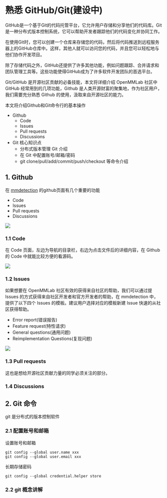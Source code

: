 # 熟悉 GitHub/Git(建设中)

GitHub是一个基于Git的代码托管平台，它允许用户存储和分享他们的代码库。Git是一种分布式版本控制系统，它可以帮助开发者跟踪他们的代码变化并协同工作。

在使用Git时，您可以创建一个仓库来存储您的代码，然后将代码推送到远程服务器上的GitHub仓库中。这样，其他人就可以访问您的代码，并且您可以轻松地与他们协作开发项目。

除了存储代码之外，GitHub还提供了许多其他功能，例如问题跟踪、合并请求和团队管理工具等。这些功能使得GitHub成为了许多软件开发团队的首选平台。

Git/GitHub 是开源社区贡献的必备技能，本文将详细介绍 OpenMMLab 社区中 GitHub 经常用到的几项功能，Github 是人类开源财富的聚集地，作为社区用户，我们需要充分熟悉 Github 的使用，汲取来自开源社区的能力。

本文将介绍Github和Git命令行的基本操作

* Github&#x20;
  * Code
  * Issues
  * Pull requests
  * Discussions
* Git 核心知识点
  * 分布式版本管理 Git 介绍
  * 在 Git 中配置账号/邮箱/密码
  * git clone/pull/add/commit/push/checkout 等命令介绍

## 1. Github

在 [mmdetection](https://github.com/open-mmlab/mmdetection) 的github页面有几个重要的功能

* Code
* Issues
* Pull requests
* Discussions

![](https://cdn.vansin.top/picgo/segment\_anything/20230516102953.png)

### 1.1 Code

在 Code 页面，左边为导航的目录栏，右边为点击文件后的详细内容，在 Github 的 Code 中就能比较方便的看源码。

![](https://cdn.vansin.top/picgo/segment\_anything/20230516105557.png)

### 1.2 Issues

如果想要在 OpenMMLab 社区有效的获得来自社区的帮助，我们可以通过提 Issues 的方式获得来自社区开发者和官方开发者的帮助，在 mmdetection 中，提供了以下四个 Issues 的模板。建议用户选择对应的模板新建 Issue 快速的从社区获得帮助。

* Error report(错误报告)
* Feature request(特性请求)
* General questions(通用问题)
* Reimplementation Questions(复现问题)

![](https://cdn.vansin.top/picgo/segment\_anything/20230516110002.png)

### 1.3 Pull requests

这也是想给开源社区贡献力量的同学必须关注的部分。

### 1.4 Discussions



## 2. Git 命令

git 是分布式的版本控制软件

### 2.1 配置账号和邮箱

设置账号和邮箱

```shell
git config --global user.name xxx
git config --global user.email xxx
```

长期存储密码

```shell
git config --global credential.helper store
```

### 2.2 git 概念讲解





